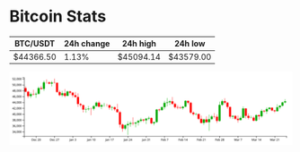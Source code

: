 # Bitcoin Stats

BTC/USDT|24h change|24h high|24h low|
|---|---|---|---|
|$44366.50|1.13%|$45094.14|$43579.00|

<img src="./chart.svg">
